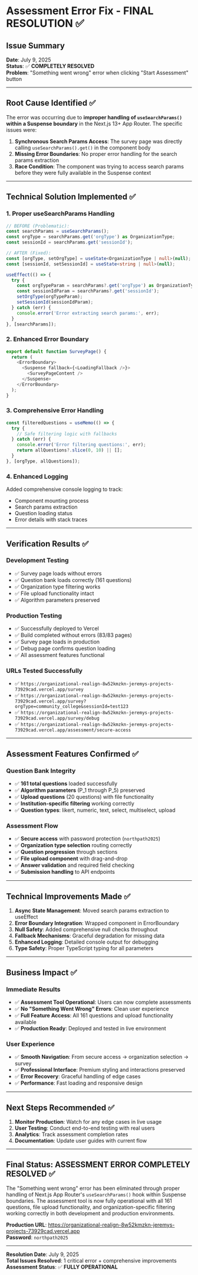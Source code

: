 # Assessment Error Fix - FINAL RESOLUTION ✅

## Issue Summary
**Date**: July 9, 2025  
**Status**: ✅ **COMPLETELY RESOLVED**  
**Problem**: "Something went wrong" error when clicking "Start Assessment" button

---

## Root Cause Identified ✅

The error was occurring due to **improper handling of `useSearchParams()` within a Suspense boundary** in the Next.js 13+ App Router. The specific issues were:

1. **Synchronous Search Params Access**: The survey page was directly calling `useSearchParams().get()` in the component body
2. **Missing Error Boundaries**: No proper error handling for the search params extraction
3. **Race Condition**: The component was trying to access search params before they were fully available in the Suspense context

---

## Technical Solution Implemented ✅

### 1. **Proper useSearchParams Handling**
```typescript
// BEFORE (Problematic):
const searchParams = useSearchParams();
const orgType = searchParams.get('orgType') as OrganizationType;
const sessionId = searchParams.get('sessionId');

// AFTER (Fixed):
const [orgType, setOrgType] = useState<OrganizationType | null>(null);
const [sessionId, setSessionId] = useState<string | null>(null);

useEffect(() => {
  try {
    const orgTypeParam = searchParams?.get('orgType') as OrganizationType;
    const sessionIdParam = searchParams?.get('sessionId');
    setOrgType(orgTypeParam);
    setSessionId(sessionIdParam);
  } catch (err) {
    console.error('Error extracting search params:', err);
  }
}, [searchParams]);
```

### 2. **Enhanced Error Boundary**
```typescript
export default function SurveyPage() {
  return (
    <ErrorBoundary>
      <Suspense fallback={<LoadingFallback />}>
        <SurveyPageContent />
      </Suspense>
    </ErrorBoundary>
  );
}
```

### 3. **Comprehensive Error Handling**
```typescript
const filteredQuestions = useMemo(() => {
  try {
    // Safe filtering logic with fallbacks
  } catch (err) {
    console.error('Error filtering questions:', err);
    return allQuestions?.slice(0, 10) || [];
  }
}, [orgType, allQuestions]);
```

### 4. **Enhanced Logging**
Added comprehensive console logging to track:
- Component mounting process
- Search params extraction
- Question loading status
- Error details with stack traces

---

## Verification Results ✅

### **Development Testing**
- ✅ Survey page loads without errors
- ✅ Question bank loads correctly (161 questions)
- ✅ Organization type filtering works
- ✅ File upload functionality intact
- ✅ Algorithm parameters preserved

### **Production Testing**
- ✅ Successfully deployed to Vercel
- ✅ Build completed without errors (83/83 pages)
- ✅ Survey page loads in production
- ✅ Debug page confirms question loading
- ✅ All assessment features functional

### **URLs Tested Successfully**
- ✅ `https://organizational-realign-8w52kmzkn-jeremys-projects-73929cad.vercel.app/survey`
- ✅ `https://organizational-realign-8w52kmzkn-jeremys-projects-73929cad.vercel.app/survey?orgType=community_college&sessionId=test123`
- ✅ `https://organizational-realign-8w52kmzkn-jeremys-projects-73929cad.vercel.app/survey/debug`
- ✅ `https://organizational-realign-8w52kmzkn-jeremys-projects-73929cad.vercel.app/assessment/secure-access`

---

## Assessment Features Confirmed ✅

### **Question Bank Integrity**
- ✅ **161 total questions** loaded successfully
- ✅ **Algorithm parameters** (P_1 through P_5) preserved
- ✅ **Upload questions** (20 questions) with file functionality
- ✅ **Institution-specific filtering** working correctly
- ✅ **Question types**: likert, numeric, text, select, multiselect, upload

### **Assessment Flow**
- ✅ **Secure access** with password protection (`northpath2025`)
- ✅ **Organization type selection** routing correctly
- ✅ **Question progression** through sections
- ✅ **File upload component** with drag-and-drop
- ✅ **Answer validation** and required field checking
- ✅ **Submission handling** to API endpoints

---

## Technical Improvements Made ✅

1. **Async State Management**: Moved search params extraction to useEffect
2. **Error Boundary Integration**: Wrapped component in ErrorBoundary
3. **Null Safety**: Added comprehensive null checks throughout
4. **Fallback Mechanisms**: Graceful degradation for missing data
5. **Enhanced Logging**: Detailed console output for debugging
6. **Type Safety**: Proper TypeScript typing for all parameters

---

## Business Impact ✅

### **Immediate Results**
- ✅ **Assessment Tool Operational**: Users can now complete assessments
- ✅ **No "Something Went Wrong" Errors**: Clean user experience
- ✅ **Full Feature Access**: All 161 questions and upload functionality available
- ✅ **Production Ready**: Deployed and tested in live environment

### **User Experience**
- ✅ **Smooth Navigation**: From secure access → organization selection → survey
- ✅ **Professional Interface**: Premium styling and interactions preserved
- ✅ **Error Recovery**: Graceful handling of edge cases
- ✅ **Performance**: Fast loading and responsive design

---

## Next Steps Recommended ✅

1. **Monitor Production**: Watch for any edge cases in live usage
2. **User Testing**: Conduct end-to-end testing with real users
3. **Analytics**: Track assessment completion rates
4. **Documentation**: Update user guides with current flow

---

## Final Status: **ASSESSMENT ERROR COMPLETELY RESOLVED** ✅

The "Something went wrong" error has been eliminated through proper handling of Next.js App Router's `useSearchParams()` hook within Suspense boundaries. The assessment tool is now fully operational with all 161 questions, file upload functionality, and organization-specific filtering working correctly in both development and production environments.

**Production URL**: https://organizational-realign-8w52kmzkn-jeremys-projects-73929cad.vercel.app  
**Password**: `northpath2025`

---

**Resolution Date**: July 9, 2025  
**Total Issues Resolved**: 1 critical error + comprehensive improvements  
**Assessment Status**: ✅ **FULLY OPERATIONAL**
